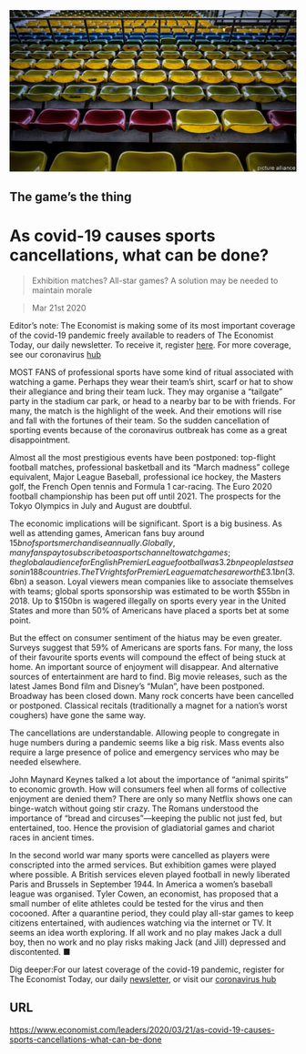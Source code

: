 ![](./images/20200321_LDP001_0.jpg)

## The game’s the thing

# As covid-19 causes sports cancellations, what can be done?

> Exhibition matches? All-star games? A solution may be needed to maintain morale

> Mar 21st 2020

Editor’s note: The Economist is making some of its most important coverage of the covid-19 pandemic freely available to readers of The Economist Today, our daily newsletter. To receive it, register [here](https://www.economist.com//newslettersignup). For more coverage, see our coronavirus [hub](https://www.economist.com//coronavirus)

MOST FANS of professional sports have some kind of ritual associated with watching a game. Perhaps they wear their team’s shirt, scarf or hat to show their allegiance and bring their team luck. They may organise a “tailgate” party in the stadium car park, or head to a nearby bar to be with friends. For many, the match is the highlight of the week. And their emotions will rise and fall with the fortunes of their team. So the sudden cancellation of sporting events because of the coronavirus outbreak has come as a great disappointment.

Almost all the most prestigious events have been postponed: top-flight football matches, professional basketball and its “March madness” college equivalent, Major League Baseball, professional ice hockey, the Masters golf, the French Open tennis and Formula 1 car-racing. The Euro 2020 football championship has been put off until 2021. The prospects for the Tokyo Olympics in July and August are doubtful.

The economic implications will be significant. Sport is a big business. As well as attending games, American fans buy around $15bn of sports merchandise annually. Globally, many fans pay to subscribe to a sports channel to watch games; the global audience for English Premier League football was 3.2bn people last season in 188 countries. The TV rights for Premier League matches are worth £3.1bn ($3.6bn) a season. Loyal viewers mean companies like to associate themselves with teams; global sports sponsorship was estimated to be worth $55bn in 2018. Up to $150bn is wagered illegally on sports every year in the United States and more than 50% of Americans have placed a sports bet at some point.

But the effect on consumer sentiment of the hiatus may be even greater. Surveys suggest that 59% of Americans are sports fans. For many, the loss of their favourite sports events will compound the effect of being stuck at home. An important source of enjoyment will disappear. And alternative sources of entertainment are hard to find. Big movie releases, such as the latest James Bond film and Disney’s “Mulan”, have been postponed. Broadway has been closed down. Many rock concerts have been cancelled or postponed. Classical recitals (traditionally a magnet for a nation’s worst coughers) have gone the same way.

The cancellations are understandable. Allowing people to congregate in huge numbers during a pandemic seems like a big risk. Mass events also require a large presence of police and emergency services who may be needed elsewhere.

John Maynard Keynes talked a lot about the importance of “animal spirits” to economic growth. How will consumers feel when all forms of collective enjoyment are denied them? There are only so many Netflix shows one can binge-watch without going stir crazy. The Romans understood the importance of “bread and circuses”—keeping the public not just fed, but entertained, too. Hence the provision of gladiatorial games and chariot races in ancient times.

In the second world war many sports were cancelled as players were conscripted into the armed services. But exhibition games were played where possible. A British services eleven played football in newly liberated Paris and Brussels in September 1944. In America a women’s baseball league was organised. Tyler Cowen, an economist, has proposed that a small number of elite athletes could be tested for the virus and then cocooned. After a quarantine period, they could play all-star games to keep citizens entertained, with audiences watching via the internet or TV. It seems an idea worth exploring. If all work and no play makes Jack a dull boy, then no work and no play risks making Jack (and Jill) depressed and discontented. ■

Dig deeper:For our latest coverage of the covid-19 pandemic, register for The Economist Today, our daily [newsletter](https://www.economist.com//newslettersignup), or visit our [coronavirus hub](https://www.economist.com//coronavirus)

## URL

https://www.economist.com/leaders/2020/03/21/as-covid-19-causes-sports-cancellations-what-can-be-done
